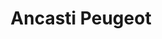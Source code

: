 ---
title: "Ancasti Peugeot"
url: /san-fernando-del-valle-de-catamarca/ancasti-peugeot/
shop: Autohaus
---